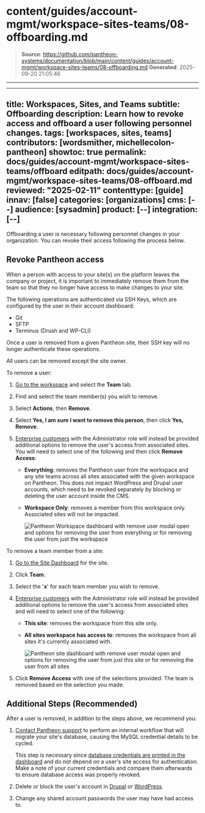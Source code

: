 # content/guides/account-mgmt/workspace-sites-teams/08-offboarding.md

> **Source**: https://github.com/pantheon-systems/documentation/blob/main/content/guides/account-mgmt/workspace-sites-teams/08-offboarding.md
> **Generated**: 2025-09-20 21:05:46

---

---
title: Workspaces, Sites, and Teams
subtitle: Offboarding 
description: Learn how to revoke access and offboard a user following personnel changes.
tags: [workspaces, sites, teams]
contributors: [wordsmither, michellecolon-pantheon]
showtoc: true
permalink: docs/guides/account-mgmt/workspace-sites-teams/offboard
editpath: docs/guides/account-mgmt/workspace-sites-teams/08-offboard.md
reviewed: "2025-02-11"
contenttype: [guide]
innav: [false]
categories: [organizations]
cms: [--]
audience: [sysadmin]
product: [--]
integration: [--]
---
Offboarding a user is necessary following personnel changes in your organization. You can revoke their access following the process below. 

## Revoke Pantheon access
When a person with access to your site(s) on the platform leaves the company or project, it is important to immediately remove them from the team so that they no longer have access to make changes to your site.

The following operations are authenticated via SSH Keys, which are configured by the user in their account dashboard: 
* Git
* SFTP
* Terminus (Drush and WP-CLI)

Once a user is removed from a given Pantheon site, their SSH key will no longer authenticate these operations. 

<Alert title="Note" type="info">

All users can be removed except the site owner.

</Alert>

To remove a user:

<TabList>

<Tab title="From a Workspace" id="remws" active={true}>

1. [Go to the workspace](/guides/account-mgmt/workspace-sites-teams/workspaces#switch-between-workspaces) and select the **Team** tab.

1. Find and select the team member(s) you wish to remove.

1. Select **Actions**, then **Remove**.

1. Select **Yes, I am sure I want to remove this person**, then click **Yes, Remove**.

1. [Enterprise customers](/guides/account-mgmt/workspace-sites-teams#enterprise-customers-aka-contract-customers) with the Administrator role will instead be provided additional options to remove the user's access from associated sites. You will need to select one of the following and then click **Remove Access**:

   - **Everything**: removes the Pantheon user from the workspace and any site teams across all sites associated with the given workspace on Pantheon. This does not impact WordPress and Drupal user accounts, which need to be revoked separately by blocking or deleting the user account inside the CMS. 

   - **Workspace Only**: removes a member from this workspace only. Associated sites will not be impacted.

      ![Pantheon Workspace dashboard with remove user modal open and options for removing the user from everything or for removing the user from just the workspace](../../../../images/dashboard/new-dashboard/2024/_workspace-offboarding.png)

</Tab>

<Tab title="From a Site" id="remsite">

To remove a team member from a site:

1. [Go to the Site Dashboard](/guides/account-mgmt/workspace-sites-teams/sites#site-dashboard) for the site.

1. Click **Team**.

1. Select the '**x**' for each team member you wish to remove.

1. [Enterprise customers](/guides/account-mgmt/workspace-sites-teams#enterprise-customers-aka-contract-customers) with the Administrator role will instead be provided additional options to remove the user's access from associated sites and will need to select one of the following:

   - **This site**: removes the workspace from this site only.

   - **All sites workspace has access to**: removes the workspace from all sites it's currently associated with.

     ![Pantheon site dashboard with remove user modal open and options for removing the user from just this site or for removing the user from all sites](../../../../images/dashboard/new-dashboard/2024/_workspace-offboarding-site-team-member.png)

1. Click **Remove Access** with one of the selections provided. The team is removed based on the selection you made.

</Tab>

</TabList>

## Additional Steps (Recommended)
After a user is removed, in addition to the steps above, we recommend you:

1. [Contact Pantheon support](/guides/support/contact-support) to perform an internal workflow that will migrate your site's database, causing the MySQL credential details to be cycled.
   
   This step is necessary since [database credentials are printed in the dashboard](/guides/mariadb-mysql/mysql-access#access-your-database-directly) and do not depend on a user's site access for authentication. Make a note of your current credentials and compare them afterwards to ensure database access was properly revoked.

1. Delete or block the user's account in [Drupal](https://www.drupal.org/node/627158) or [WordPress](https://codex.wordpress.org/Users_Users_SubPanel).
1. Change any shared account passwords the user may have had access to.

